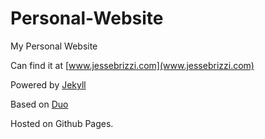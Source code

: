 # Personal-Website
My Personal Website

Can find it at [www.jessebrizzi.com](www.jessebrizzi.com)

Powered by [Jekyll](https://github.com/jekyll/jekyll)

Based on [Duo](https://github.com/chibicode/duo)

Hosted on Github Pages. 
